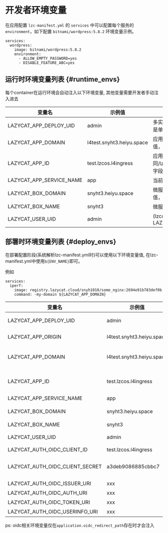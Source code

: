 <!--
 * @Author: Bin
 * @Date: 2024-11-18
 * @FilePath: /lzc-developer-doc/docs/advanced-envs.md
-->
# 开发者环境变量

在应用配置 `lzc-manifest.yml` 的 `services` 中可以配置每个服务的 `environment`，如下配置 `bitnami/wordpress:5.8.2` 环境变量示例。

```
services:
  wordpress:
    image: bitnami/wordpress:5.8.2
    environment:
      - ALLOW_EMPTY_PASSWORD=yes
      - DISABLE_FEATURE_ABC=yes
```

## 运行时环境变量列表 {#runtime_envs}

每个container在运行环境会自动注入以下环境变量, 其他变量需要开发者手动注入进去

| 变量名 | 示例值 | 描述 |
| -- | -- | -- |
|LAZYCAT_APP_DEPLOY_UID| admin | 多实例应用下容器所属用户,若为空说明是单实例部署 (lzcos-v1.2引入)|
|LAZYCAT_APP_DOMAIN|l4test.snyht3.heiyu.space|应用分配到的域名，不要永久存储此值，后续版本重启后可能会变动|
|LAZYCAT_APP_ID|test.lzcos.l4ingress|应用的appid,等同/lzcapp/pkg/manifest.yml:Package字段|
|LAZYCAT_APP_SERVICE_NAME|app|当前容器所属的service名称|
|LAZYCAT_BOX_DOMAIN|snyht3.heiyu.space|微服本身的主域名，不要永久存储此值，后续版本重启后可能会变动|
|LAZYCAT_BOX_NAME|snyht3|微服名称|
|LAZYCAT_USER_UID| admin | (lzcos v1.2)废弃字段，请使用LAZYCAT_APP_DEPLOY_UID|


## 部署时环境变量列表  {#deploy_envs}

在部署配置阶段(系统解析lzc-manifest.yml时)可以使用以下环境变量值, 在lzc-manifest.yml中使用`${ENV_NAME}`即可。

例如
```
services:
  iperf:
    image: registry.lazycat.cloud/snyh1010/some_nginx:2694e91b783def0b
    command: -my-domain ${LAZYCAT_APP_DOMAIN}
```

| 变量名 | 示例值 | 描述 |
| -- | -- | -- |
|LAZYCAT_APP_DEPLOY_UID| admin | 多实例应用下容器所属用户,若为空说明是单实例部署 (lzcos-v1.2引入)|
|LAZYCAT_APP_ORIGIN|l4test.snyht3.heiyu.space|(lzcos-v1.2)废弃字段，请使用LAZYCAT_APP_DOMAIN|
|LAZYCAT_APP_DOMAIN|l4test.snyht3.heiyu.space|应用分配到的域名，不要永久存储此值，后续版本重启后可能会变动.(lzc-os-v1.2引入)|
|LAZYCAT_APP_ID|test.lzcos.l4ingress|应用的appid,等同/lzcapp/pkg/manifest.yml:Package字段|
|LAZYCAT_APP_SERVICE_NAME|app|当前容器所属的service名称|
|LAZYCAT_BOX_DOMAIN|snyht3.heiyu.space|微服本身的主域名，不要永久存储此值，后续版本重启后可能会变动|
|LAZYCAT_BOX_NAME|snyht3|微服名称|
|LAZYCAT_USER_UID| admin | (lzcos-v1.2)废弃字段，请使用LAZYCAT_APP_DEPLOY_UID|
|LAZYCAT_AUTH_OIDC_CLIENT_ID|test.lzcos.l4ingress|oauth的client id|
|LAZYCAT_AUTH_OIDC_CLIENT_SECRET|a3deb9086885cbbc7|在安装阶段随机生成的oauth密钥，每次容器重启都会变动，因此不要保存在数据库中|
|LAZYCAT_AUTH_OIDC_ISSUER_URI|xxx|oauth的issuer地址|
|LAZYCAT_AUTH_OIDC_AUTH_URI|xxx|AUTH endpoint地址|
|LAZYCAT_AUTH_OIDC_TOKEN_URI|xxx|Token endpoint地址|
|LAZYCAT_AUTH_OIDC_USERINFO_URI|xxx|userinfo endpoint地址|

ps: oidc相关环境变量仅在`application.oidc_redirect_path`存在时才会注入
